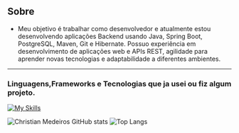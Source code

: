## Sobre
* Meu objetivo é trabalhar como desenvolvedor e atualmente estou desenvolvendo aplicações Backend usando Java, Spring Boot, PostgreSQL, Maven, Git e Hibernate. Possuo experiência em desenvolvimento de aplicações web e APIs REST, agilidade para aprender novas tecnologias e adaptabilidade a diferentes ambientes.

<hr/>

### Linguagens,Frameworks e Tecnologias que ja usei ou fiz algum projeto.

[![My Skills](https://skills.thijs.gg/icons?i=java,hibernate,postgresql,git,github,maven,spring,js,react&theme=dark)](https://skills.thijs.gg)

![Christian Medeiros GitHub stats](https://github-readme-stats.vercel.app/api?username=christianmedeiros33&show_icons=true&theme=dark)
![Top Langs](https://github-readme-stats.vercel.app/api/top-langs/?username=christianmedeiros33&layout=compact&theme=dark)
